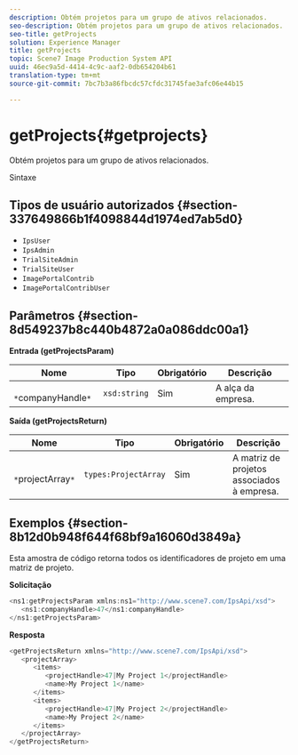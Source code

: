 ```yaml
---
description: Obtém projetos para um grupo de ativos relacionados.
seo-description: Obtém projetos para um grupo de ativos relacionados.
seo-title: getProjects
solution: Experience Manager
title: getProjects
topic: Scene7 Image Production System API
uuid: 46ec9a5d-4414-4c9c-aaf2-0db654204b61
translation-type: tm+mt
source-git-commit: 7bc7b3a86fbcdc57cfdc31745fae3afc06e44b15

---
```



# getProjects{#getprojects}

Obtém projetos para um grupo de ativos relacionados.

Sintaxe

## Tipos de usuário autorizados {#section-337649866b1f4098844d1974ed7ab5d0}

* `IpsUser`
* `IpsAdmin`
* `TrialSiteAdmin`
* `TrialSiteUser`
* `ImagePortalContrib`
* `ImagePortalContribUser`

## Parâmetros {#section-8d549237b8c440b4872a0a086ddc00a1}

**Entrada (getProjectsParam)**

| Nome | Tipo | Obrigatório | Descrição |
|---|---|---|---|
| ` *`companyHandle`*` | `xsd:string` | Sim | A alça da empresa. |

**Saída (getProjectsReturn)**

| Nome | Tipo | Obrigatório | Descrição |
|---|---|---|---|
| ` *`projectArray`*` | `types:ProjectArray` | Sim | A matriz de projetos associados à empresa. |

## Exemplos {#section-8b12d0b948f644f68bf9a16060d3849a}

Esta amostra de código retorna todos os identificadores de projeto em uma matriz de projeto.

**Solicitação**

```java
<ns1:getProjectsParam xmlns:ns1="http://www.scene7.com/IpsApi/xsd">
   <ns1:companyHandle>47</ns1:companyHandle>
</ns1:getProjectsParam>
```

**Resposta**

```java
<getProjectsReturn xmlns="http://www.scene7.com/IpsApi/xsd">
   <projectArray>
      <items>
         <projectHandle>47|My Project 1</projectHandle>
         <name>My Project 1</name>
      </items>
      <items>
         <projectHandle>47|My Project 2</projectHandle>
         <name>My Project 2</name>
      </items>
   </projectArray>
</getProjectsReturn>
```

